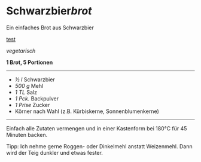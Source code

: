 # Schwarzbier*brot*

Ein einfaches Brot aus Schwarzbier

<a href="javascript:alert('hi')">test</a>

*vegetarisch*

**1 B*ro*t, 5 Portionen**

---

- *½ l* Schwarzbier
- *500 g* Mehl
- *1 TL* Salz
- *1 Pck.* Backpulver
- *1 Prise* Zucker
- Körner nach Wahl (z.B. Kürbiskerne, Sonnenblumenkerne)

---

Einfach alle Zutaten vermengen und in einer Kastenform bei 180°C für 45 Minuten backen.

Tipp: Ich nehme gerne Roggen- oder Dinkelmehl anstatt Weizenmehl. Dann wird der Teig dunkler und etwas fester.
